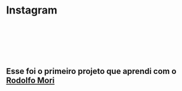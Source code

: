 <h1> Instagram <h1>
<br>
<br>
<h2> Esse foi o primeiro projeto que aprendi com o <a href="https://www.linkedin.com/in/rodolfomori/">Rodolfo Mori<a><h2>
<img rsc="https://github.com/BrunoMoraes24/primeiro-projeto/blob/master/img/imageinsta.png?raw=true">
 
